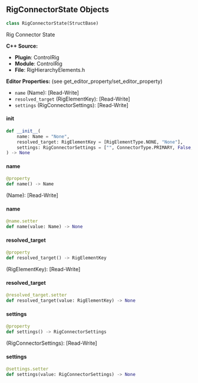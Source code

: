 ## RigConnectorState Objects

```python
class RigConnectorState(StructBase)
```

Rig Connector State

**C++ Source:**

- **Plugin**: ControlRig
- **Module**: ControlRig
- **File**: RigHierarchyElements.h

**Editor Properties:** (see get_editor_property/set_editor_property)

- ``name`` (Name):  [Read-Write]
- ``resolved_target`` (RigElementKey):  [Read-Write]
- ``settings`` (RigConnectorSettings):  [Read-Write]

<a id="unreal.RigConnectorState.__init__"></a>

#### __init__

```python
def __init__(
    name: Name = "None",
    resolved_target: RigElementKey = [RigElementType.NONE, "None"],
    settings: RigConnectorSettings = ["", ConnectorType.PRIMARY, False, []]
) -> None
```

<a id="unreal.RigConnectorState.name"></a>

#### name

```python
@property
def name() -> Name
```

(Name):  [Read-Write]

<a id="unreal.RigConnectorState.name"></a>

#### name

```python
@name.setter
def name(value: Name) -> None
```

<a id="unreal.RigConnectorState.resolved_target"></a>

#### resolved_target

```python
@property
def resolved_target() -> RigElementKey
```

(RigElementKey):  [Read-Write]

<a id="unreal.RigConnectorState.resolved_target"></a>

#### resolved_target

```python
@resolved_target.setter
def resolved_target(value: RigElementKey) -> None
```

<a id="unreal.RigConnectorState.settings"></a>

#### settings

```python
@property
def settings() -> RigConnectorSettings
```

(RigConnectorSettings):  [Read-Write]

<a id="unreal.RigConnectorState.settings"></a>

#### settings

```python
@settings.setter
def settings(value: RigConnectorSettings) -> None
```

<a id="unreal.RigConnectorElement"></a>